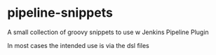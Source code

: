 # pipeline-snippets
A small collection of groovy snippets to use w Jenkins Pipeline Plugin

In most cases the intended use is via the dsl files

